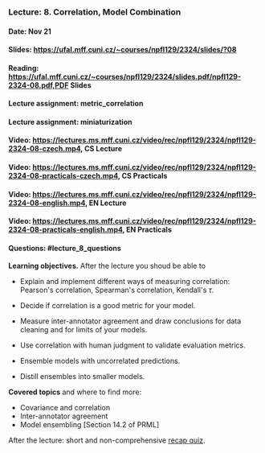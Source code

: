 ### Lecture: 8. Correlation, Model Combination
#### Date: Nov 21
#### Slides: https://ufal.mff.cuni.cz/~courses/npfl129/2324/slides/?08
#### Reading: https://ufal.mff.cuni.cz/~courses/npfl129/2324/slides.pdf/npfl129-2324-08.pdf,PDF Slides
#### Lecture assignment: metric_correlation
#### Lecture assignment: miniaturization
#### Video: https://lectures.ms.mff.cuni.cz/video/rec/npfl129/2324/npfl129-2324-08-czech.mp4, CS Lecture
#### Video: https://lectures.ms.mff.cuni.cz/video/rec/npfl129/2324/npfl129-2324-08-practicals-czech.mp4, CS Practicals
#### Video: https://lectures.ms.mff.cuni.cz/video/rec/npfl129/2324/npfl129-2324-08-english.mp4, EN Lecture
#### Video: https://lectures.ms.mff.cuni.cz/video/rec/npfl129/2324/npfl129-2324-08-practicals-english.mp4, EN Practicals
#### Questions: #lecture_8_questions

**Learning objectives.** After the lecture you shoud be able to

- Explain and implement different ways of measuring correlation: Pearson's
  correlation, Spearman's correlation, Kendall's $\tau$.

- Decide if correlation is a good metric for your model.

- Measure inter-annotator agreement and draw conclusions for data
  cleaning and for limits of your models.

- Use correlation with human judgment to validate evaluation metrics.

- Ensemble models with uncorrelated predictions.

- Distill ensembles into smaller models.

**Covered topics** and where to find more:

- Covariance and correlation
- Inter-annotator agreement
- Model ensembling [Section 14.2 of PRML]

After the lecture: short and non-comprehensive [recap quiz](http://quest.ms.mff.cuni.cz/class-quiz/quiz/ml_intro_lect08).
